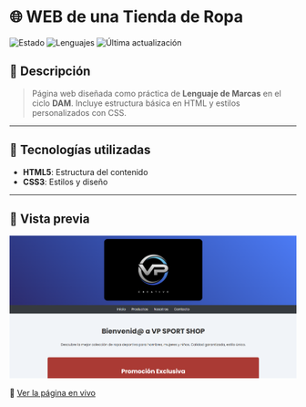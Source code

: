 # 🌐 WEB de una Tienda de Ropa

![Estado](https://img.shields.io/badge/Estado-En%20Desarrollo-yellow)
![Lenguajes](https://img.shields.io/github/languages/top/VPWEB/Sport_Shop-test-page-)
![Última actualización](https://img.shields.io/github/last-commit/VPWEB/Sport_Shop-test-page-)

## 📖 Descripción
  
> Página web diseñada como práctica de **Lenguaje de Marcas** en el ciclo **DAM**. Incluye estructura básica en HTML y estilos personalizados con CSS.

---

## 🚀 Tecnologías utilizadas
- **HTML5**: Estructura del contenido
- **CSS3**: Estilos y diseño

---

## 🎨 Vista previa

![Vista previa](portadaweb.png)


🔗 [Ver la página en vivo](https://vpweb.github.io/Sport_Shop-test-page-/)


